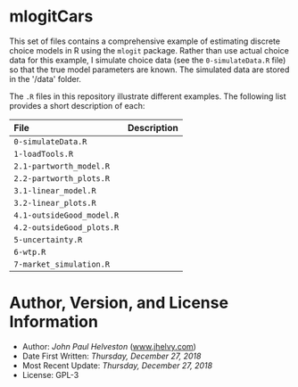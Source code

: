 # mlogitCars

This set of files contains a comprehensive example of estimating discrete choice models in R using the `mlogit` package. Rather than use actual choice data for this example, I simulate choice data (see the `0-simulateData.R` file) so that the true model parameters are known. The simulated data are stored in the '/data' folder.

The `.R` files in this repository illustrate different examples. The following list provides a short description of each:

|    File    |    Description    |
|:-----------|:------------------|
|`0-simulateData.R`       ||
|`1-loadTools.R`          ||
|`2.1-partworth_model.R`  ||
|`2.2-partworth_plots.R`  ||
|`3.1-linear_model.R`     ||
|`3.2-linear_plots.R`     ||
|`4.1-outsideGood_model.R`||
|`4.2-outsideGood_plots.R`||
|`5-uncertainty.R`        ||
|`6-wtp.R`                ||
|`7-market_simulation.R`  ||

# Author, Version, and License Information
- Author: *John Paul Helveston* (www.jhelvy.com)
- Date First Written: *Thursday, December 27, 2018*
- Most Recent Update: *Thursday, December 27, 2018*
- License: GPL-3
